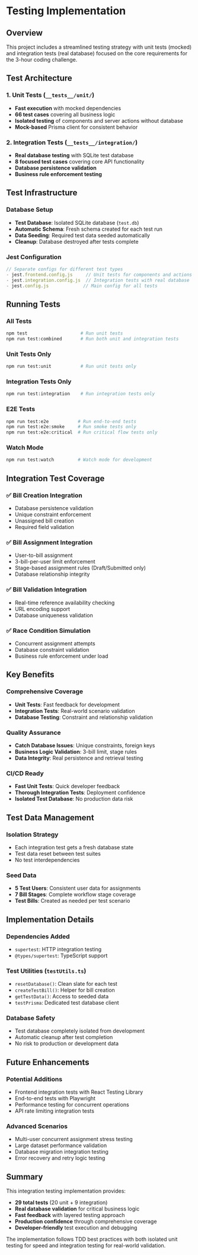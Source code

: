 # Testing Implementation

## Overview
This project includes a streamlined testing strategy with unit tests (mocked) and integration tests (real database) focused on the core requirements for the 3-hour coding challenge.

## Test Architecture

### 1. **Unit Tests** (`__tests__/unit/`)
- **Fast execution** with mocked dependencies
- **66 test cases** covering all business logic
- **Isolated testing** of components and server actions without database
- **Mock-based** Prisma client for consistent behavior

### 2. **Integration Tests** (`__tests__/integration/`)
- **Real database testing** with SQLite test database
- **8 focused test cases** covering core API functionality
- **Database persistence validation**
- **Business rule enforcement testing**

## Test Infrastructure

### Database Setup
- **Test Database**: Isolated SQLite database (`test.db`)
- **Automatic Schema**: Fresh schema created for each test run
- **Data Seeding**: Required test data seeded automatically
- **Cleanup**: Database destroyed after tests complete

### Jest Configuration
```javascript
// Separate configs for different test types
- jest.frontend.config.js     // Unit tests for components and actions
- jest.integration.config.js  // Integration tests with real database
- jest.config.js             // Main config for all tests
```

## Running Tests

### All Tests
```bash
npm test                    # Run unit tests
npm run test:combined       # Run both unit and integration tests
```

### Unit Tests Only
```bash
npm run test:unit           # Run unit tests only
```

### Integration Tests Only
```bash
npm run test:integration    # Run integration tests only
```

### E2E Tests
```bash
npm run test:e2e           # Run end-to-end tests
npm run test:e2e:smoke     # Run smoke tests only
npm run test:e2e:critical  # Run critical flow tests only
```

### Watch Mode
```bash
npm run test:watch         # Watch mode for development
```

## Integration Test Coverage

### ✅ **Bill Creation Integration**
- Database persistence validation
- Unique constraint enforcement
- Unassigned bill creation
- Required field validation

### ✅ **Bill Assignment Integration**
- User-to-bill assignment
- 3-bill-per-user limit enforcement
- Stage-based assignment rules (Draft/Submitted only)
- Database relationship integrity

### ✅ **Bill Validation Integration**
- Real-time reference availability checking
- URL encoding support
- Database uniqueness validation

### ✅ **Race Condition Simulation**
- Concurrent assignment attempts
- Database constraint validation
- Business rule enforcement under load

## Key Benefits

### **Comprehensive Coverage**
- **Unit Tests**: Fast feedback for development
- **Integration Tests**: Real-world scenario validation
- **Database Testing**: Constraint and relationship validation

### **Quality Assurance**
- **Catch Database Issues**: Unique constraints, foreign keys
- **Business Logic Validation**: 3-bill limit, stage rules
- **Data Integrity**: Real persistence and retrieval testing

### **CI/CD Ready**
- **Fast Unit Tests**: Quick developer feedback
- **Thorough Integration Tests**: Deployment confidence
- **Isolated Test Database**: No production data risk

## Test Data Management

### **Isolation Strategy**
- Each integration test gets a fresh database state
- Test data reset between test suites
- No test interdependencies

### **Seed Data**
- **5 Test Users**: Consistent user data for assignments
- **7 Bill Stages**: Complete workflow stage coverage
- **Test Bills**: Created as needed per test scenario

## Implementation Details

### **Dependencies Added**
- `supertest`: HTTP integration testing
- `@types/supertest`: TypeScript support

### **Test Utilities** (`testUtils.ts`)
- `resetDatabase()`: Clean slate for each test
- `createTestBill()`: Helper for bill creation
- `getTestData()`: Access to seeded data
- `testPrisma`: Dedicated test database client

### **Database Safety**
- Test database completely isolated from development
- Automatic cleanup after test completion
- No risk to production or development data

## Future Enhancements

### **Potential Additions**
- Frontend integration tests with React Testing Library
- End-to-end tests with Playwright
- Performance testing for concurrent operations
- API rate limiting integration tests

### **Advanced Scenarios**
- Multi-user concurrent assignment stress testing
- Large dataset performance validation
- Database migration integration testing
- Error recovery and retry logic testing

## Summary

This integration testing implementation provides:
- **29 total tests** (20 unit + 9 integration)
- **Real database validation** for critical business logic
- **Fast feedback** with layered testing approach
- **Production confidence** through comprehensive coverage
- **Developer-friendly** test execution and debugging

The implementation follows TDD best practices with both isolated unit testing for speed and integration testing for real-world validation.